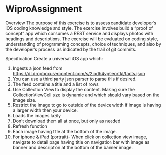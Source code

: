 # WiproAssignment
Overview
The purpose of this exercise is to assess candidate developer’s iOS coding knowledge
and style. The exercise involves build a “proof of concept” app which consumes a
REST service and displays photos with headings and descriptions. The exercise will be
evaluated on coding style, understanding of programming concepts, choice of
techniques, and also by the developer’s process, as indicated by the trail of git commits.

Specification
Create a universal iOS app which:
1. Ingests a json feed from   https://dl.dropboxusercontent.com/s/2iodh4vg0eortkl/facts.json  
2. You can use a third party json parser to parse this if desired.  
3. The feed contains a title and a list of rows  
4. Use Collection View to display the content. Making sure the CollectionViewCell size is dynamic and which should vary based on the image size.
5. Restrict the image to go to outside of the device width if image is having a larger width then your device.
6. Loads the images lazily  
7. Don’t download them all at once, but only as needed
8. Refresh function
9. Each image having title at the bottom of the image.
10. For iphone & iPad (portrait)- When click on collection view image, navigate to detail page having title on navigation bar with image as banner and description at the bottom of the banner image.

